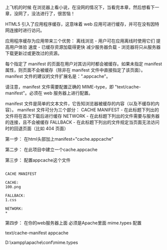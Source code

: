 上飞机的时候
在浏览器上看小说，在没网的情况下，当看完本章，然后想看下一章，没网了，没法进行了，很苦恼！

HTML5 引入了应用程序缓存，这意味着 web 应用可进行缓存，并可在没有因特网连接时进行访问。

应用程序缓存为应用带来三个优势：
离线浏览 - 用户可在应用离线时使用它们 提高用户体验
速度 - 已缓存资源加载得更快
减少服务器负载 - 浏览器将只从服务器下载更新过或更改过的资源。


每个指定了 manifest 的页面在用户对其访问时都会被缓存。如果未指定 manifest 属性，则页面不会被缓存（除非在 manifest 文件中直接指定了该页面）。
manifest 文件的建议的文件扩展名是：".appcache"。

请注意，manifest 文件需要配置正确的 MIME-type，即 "text/cache-manifest"。必须在 web 服务器上进行配置。

manifest 文件是简单的文本文件，它告知浏览器被缓存的内容（以及不缓存的内容）。
manifest 文件可分为三个部分：
CACHE MANIFEST - 在此标题下列出的文件将在首次下载后进行缓存
NETWORK - 在此标题下列出的文件需要与服务器的连接，且不会被缓存
FALLBACK - 在此标题下列出的文件规定当页面无法访问时的回退页面（比如 404 页面）


第一步：
在html头部加上manifest="cache.appcache"

<html lang="en" manifest="cache.appcache">

第二步：
在此项目中建立一个cache.appcache

第三步：
配置appcache这个文件

```

CACHE MANIFEST

CACHE:
100.png

FALLBACK:
1.css

NETWORK:
*

```

第四步：
在你的web服务器上面 必须是Apache里面  mime.types
配置 

text/cache-manifest appcache

<!--以下是我的路径-->
D:\xampp\apache\conf\mime.types